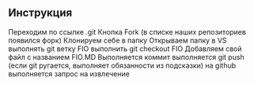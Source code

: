 ## Инструкция

Переходим по ссылке .git
Кнопка Fork (в списке наших репозиториев появился форк)
Клонируем себе в папку
Открываем папку в VS
выполнять git ветку FIO
выполнить git checkout FIO
Добавляем свой файл с названием FIO.MD
Выполняется коммит
выполняется git push (если git ругается, выполняет обязанности из подсказки)
на github выполняется запрос на извлечение